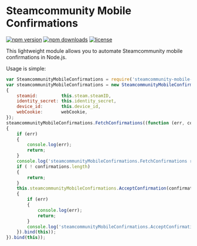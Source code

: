 # Steamcommunity Mobile Confirmations
[![npm version](https://img.shields.io/npm/v/steamcommunity-mobile-confirmations.svg)](https://npmjs.com/package/steamcommunity-mobile-confirmations)
[![npm downloads](https://img.shields.io/npm/dm/steamcommunity-mobile-confirmations.svg)](https://npmjs.com/package/steamcommunity-mobile-confirmations)
[![license](https://img.shields.io/npm/l/steamcommunity-mobile-confirmations.svg)](https://github.com/GaletskyIvan/steamcommunity-mobile-confirmations/blob/master/LICENSE)

This lightweight module allows you to automate Steamcommunity mobile confirmations in Node.js.

Usage is simple:

```js
var SteamcommunityMobileConfirmations = require('steamcommunity-mobile-confirmations');
var steamcommunityMobileConfirmations = new SteamcommunityMobileConfirmations(
{
	steamid:         this.steam.steamID,
	identity_secret: this.identity_secret,
	device_id:       this.device_id,
	webCookie:       webCookie,
});
steamcommunityMobileConfirmations.FetchConfirmations((function (err, confirmations)
{
	if (err)
	{
		console.log(err);
		return;
	}
	console.log('steamcommunityMobileConfirmations.FetchConfirmations received ' + confirmations.length + ' confirmations');
	if ( ! confirmations.length)
	{
		return;
	}
	this.steamcommunityMobileConfirmations.AcceptConfirmation(confirmations[0], (function (err, result, confirmation)
	{
		if (err)
		{
			console.log(err);
			return;
		}
		console.log('steamcommunityMobileConfirmations.AcceptConfirmation for trade #' + confirmation.id + ' result: ' + result);
	}).bind(this));
}).bind(this));
```
